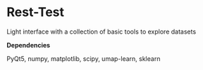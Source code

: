 # Rest-Test
Light interface with a collection of basic tools to explore datasets

**Dependencies**

PyQt5,
numpy,
matplotlib,
scipy,
umap-learn,
sklearn

